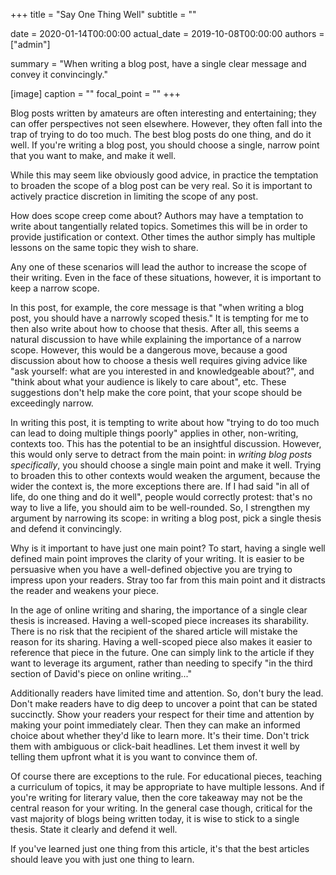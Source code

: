 +++
title = "Say One Thing Well"
subtitle = ""

date = 2020-01-14T00:00:00
actual_date = 2019-10-08T00:00:00
authors = ["admin"]

summary = "When writing a blog post, have a single clear message and convey it convincingly."

[image]
  caption = ""
  focal_point = ""
+++


Blog posts written by amateurs are often interesting and entertaining; they can offer perspectives not seen elsewhere. However, they often fall into the trap of trying to do too much. The best blog posts do one thing, and do it well. If you're writing a blog post, you should choose a single, narrow point that you want to make, and make it well.

While this may seem like obviously good advice, in practice the temptation to broaden the scope of a blog post can be very real. So it is important to actively practice discretion in limiting the scope of any post.

How does scope creep come about? Authors may have a temptation to write about tangentially related topics. Sometimes this will be in order to provide justification or context. Other times the author simply has multiple lessons on the same topic they wish to share.

Any one of these scenarios will lead the author to increase the scope of their writing. Even in the face of these situations, however, it is important to keep a narrow scope.

In this post, for example, the core message is that "when writing a blog post, you should have a narrowly scoped thesis." It is tempting for me to then also write about how to choose that thesis. After all, this seems a natural discussion to have while explaining the importance of a narrow scope. However, this would be a dangerous move, because a good discussion about how to choose a thesis well requires giving advice like "ask yourself: what are you interested in and knowledgeable about?", and "think about what your audience is likely to care about", etc. These suggestions don't help make the core point, that your scope should be exceedingly narrow.

In writing this post, it is tempting to write about how "trying to do too much can lead to doing multiple things poorly" applies in other, non-writing, contexts too. This has the potential to be an insightful discussion. However, this would only serve to detract from the main point: in _writing blog posts specifically_, you should choose a single main point and make it well. Trying to broaden this to other contexts would weaken the argument, because the wider the context is, the more exceptions there are. If I had said "in all of life, do one thing and do it well", people would correctly protest: that's no way to live a life, you should aim to be well-rounded. So, I strengthen my argument by narrowing its scope: in writing a blog post, pick a single thesis and defend it convincingly.

Why is it important to have just one main point? To start, having a single well defined main point improves the clarity of your writing. It is easier to be persuasive when you have a well-defined objective you are trying to impress upon your readers. Stray too far from this main point and it distracts the reader and weakens your piece.

In the age of online writing and sharing, the importance of a single clear thesis is increased. Having a well-scoped piece increases its sharability. There is no risk that the recipient of the shared article will mistake the reason for its sharing. Having a well-scoped piece also makes it easier to reference that piece in the future. One can simply link to the article if they want to leverage its argument, rather than needing to specify "in the third section of David's piece on online writing..."

Additionally readers have limited time and attention. So, don't bury the lead. Don't make readers have to dig deep to uncover a point that can be stated succinctly. Show your readers your respect for their time and attention by making your point immediately clear. Then they can make an informed choice about whether they'd like to learn more. It's their time. Don't trick them with ambiguous or click-bait headlines. Let them invest it well by telling them upfront what it is you want to convince them of.

Of course there are exceptions to the rule. For educational pieces, teaching a curriculum of topics, it may be appropriate to have multiple lessons. And if you're writing for literary value, then the core takeaway may not be the central reason for your writing. In the general case though, critical for the vast majority of blogs being written today, it is wise to stick to a single thesis. State it clearly and defend it well.

If you've learned just one thing from this article, it's that the best articles should leave you with just one thing to learn.
